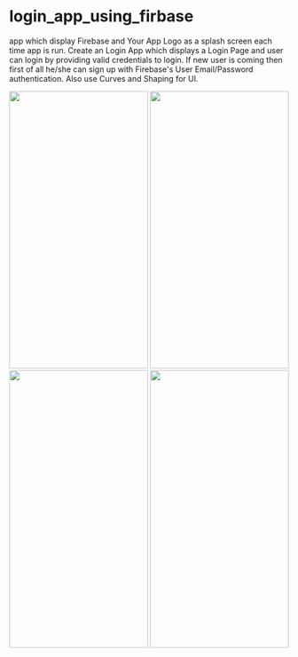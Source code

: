 # login_app_using_firbase


app which display Firebase and Your App Logo as a splash screen each time app is run. Create an Login App which displays a Login Page and user can login by providing valid credentials to login. If new user is coming then first of all he/she can sign up with Firebase's User Email/Password authentication. Also use Curves and Shaping for UI.


<img src = "https://user-images.githubusercontent.com/113701720/211754531-32ecdda4-9c0f-46f8-a745-fe37d07968f1.png" height = 500 width = 250>
<img src = "https://user-images.githubusercontent.com/113701720/211754540-60d7a7f1-e569-442a-9deb-1318e740d037.png" height = 500 width = 250>
<img src = "(https://user-images.githubusercontent.com/113701720/211754542-3e17b7a7-022c-43d0-bccb-e8782e182a76.png" height = 500 width = 250>
<img src = "https://user-images.githubusercontent.com/113701720/211754546-5cf71704-12d7-49c3-a520-61d5f1ab29df.png" height = 500 width = 250>
